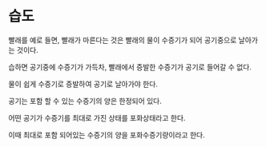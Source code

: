 # 습도 

빨래를 예로 들면, 빨래가 마른다는 것은 빨래의 물이 수증기가 되어 공기중으로 날아가는 것이다.

습하면 공기중에 수증기가 가득차, 빨래에서 증발한 수증기가 공기로 들어갈 수 없다.

물이 쉽게 수증기로 증발하여 공기로 날아가야 한다.

공기는 포함 할 수 있는 수증기의 양은 한정되어 있다.

어떤 공기가 수증기를 최대로 가진 상태를 포화상태라고 한다.

이때 최대로 포함 되어있는 수증기의 양을 포화수증기량이라고 한다.

# 
